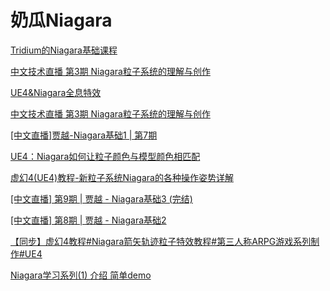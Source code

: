 # 奶瓜Niagara

[Tridium的Niagara基础课程](https://www.bilibili.com/video/BV1Q441137H1)

[中文技术直播 第3期 Niagara粒子系统的理解与创作](https://www.bilibili.com/video/BV1Lb411g72z)

[UE4&Niagara全息特效](https://www.bilibili.com/video/BV1k4411Y7mq)

[中文技术直播 第3期 Niagara粒子系统的理解与创作](https://www.bilibili.com/video/BV1Lb411g72z)

[[中文直播]贾越-Niagara基础1 | 第7期](https://www.bilibili.com/video/BV1LE411Y79r)

[UE4：Niagara如何让粒子颜色与模型颜色相匹配](https://www.bilibili.com/video/BV147411q7cx)

[虚幻4(UE4)教程-新粒子系统Niagara的各种操作姿势详解](https://www.bilibili.com/video/BV1Ss411K7tq)

[[中文直播] 第9期 | 贾越 - Niagara基础3 (完结)](https://www.bilibili.com/video/BV1yE411i7G6)

[[中文直播] 第8期 | 贾越 - Niagara基础2](https://www.bilibili.com/video/BV1fE411b7at)

[【同步】虚幻4教程#Niagara箭矢轨迹粒子特效教程#第三人称ARPG游戏系列制作#UE4](https://www.bilibili.com/video/BV1BJ411j78N)

[Niagara学习系列(1) 介绍 简单demo](https://www.bilibili.com/video/BV1Ws411N7c1)






